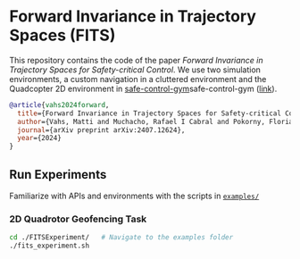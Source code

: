 # Forward Invariance in Trajectory Spaces (FITS)
This repository contains the code of the paper *Forward Invariance in Trajectory Spaces for Safety-critical Control*.
We use two simulation environments, a custom navigation in a cluttered environment and the Quadcopter 2D environment in [safe-control-gym]([https://gym.openai.com](https://github.com/utiasDSL/safe-control-gym))safe-control-gym (<a href="[https://www.example.com/my great page](https://github.com/utiasDSL/safe-control-gym)">link</a>).

```bibtex
@article{vahs2024forward,
  title={Forward Invariance in Trajectory Spaces for Safety-critical Control},
  author={Vahs, Matti and Muchacho, Rafael I Cabral and Pokorny, Florian T and Tumova, Jana},
  journal={arXiv preprint arXiv:2407.12624},
  year={2024}
}
```

## Run Experiments

Familiarize with APIs and environments with the scripts in [`examples/`](https://github.com/utiasDSL/safe-control-gym/tree/main/examples)

### 2D Quadrotor Geofencing Task

```bash
cd ./FITSExperiment/   # Navigate to the examples folder
./fits_experiment.sh
```
